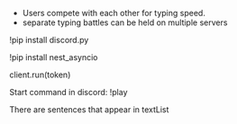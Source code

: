 * Users compete with each other for typing speed.
* separate typing battles can be held on multiple servers

!pip install discord.py

!pip install nest_asyncio

client.run(token)

Start command in discord: !play


There are sentences that appear in textList
